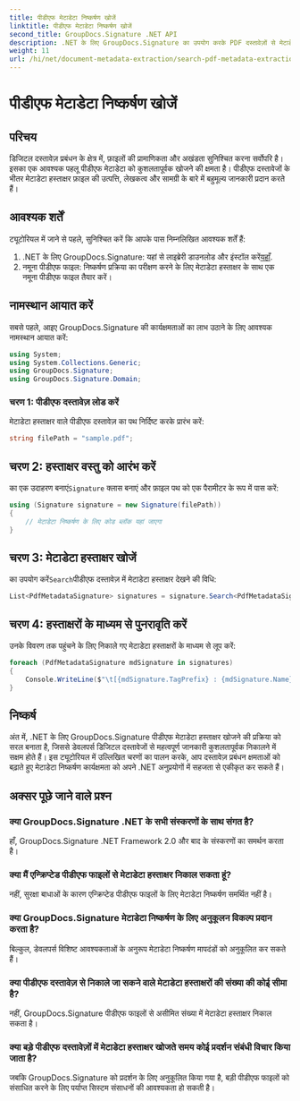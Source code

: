 ```yaml
---
title: पीडीएफ मेटाडेटा निष्कर्षण खोजें
linktitle: पीडीएफ मेटाडेटा निष्कर्षण खोजें
second_title: GroupDocs.Signature .NET API
description: .NET के लिए GroupDocs.Signature का उपयोग करके PDF दस्तावेज़ों से मेटाडेटा हस्ताक्षरों को खोजना और निकालना सीखें। अपनी दस्तावेज़ प्रबंधन क्षमताओं को बढ़ावा दें।
weight: 11
url: /hi/net/document-metadata-extraction/search-pdf-metadata-extraction/
---
```


# पीडीएफ मेटाडेटा निष्कर्षण खोजें

## परिचय
डिजिटल दस्तावेज़ प्रबंधन के क्षेत्र में, फ़ाइलों की प्रामाणिकता और अखंडता सुनिश्चित करना सर्वोपरि है। इसका एक आवश्यक पहलू पीडीएफ मेटाडेटा को कुशलतापूर्वक खोजने की क्षमता है। पीडीएफ दस्तावेजों के भीतर मेटाडेटा हस्ताक्षर फ़ाइल की उत्पत्ति, लेखकत्व और सामग्री के बारे में बहुमूल्य जानकारी प्रदान करते हैं।
## आवश्यक शर्तें
ट्यूटोरियल में जाने से पहले, सुनिश्चित करें कि आपके पास निम्नलिखित आवश्यक शर्तें हैं:
1.  .NET के लिए GroupDocs.Signature: यहां से लाइब्रेरी डाउनलोड और इंस्टॉल करें[यहाँ](https://releases.groupdocs.com/signature/net/).
2. नमूना पीडीएफ फाइल: निष्कर्षण प्रक्रिया का परीक्षण करने के लिए मेटाडेटा हस्ताक्षर के साथ एक नमूना पीडीएफ फाइल तैयार करें।

## नामस्थान आयात करें
सबसे पहले, आइए GroupDocs.Signature की कार्यक्षमताओं का लाभ उठाने के लिए आवश्यक नामस्थान आयात करें:
```csharp
using System;
using System.Collections.Generic;
using GroupDocs.Signature;
using GroupDocs.Signature.Domain;
```
### चरण 1: पीडीएफ दस्तावेज़ लोड करें
मेटाडेटा हस्ताक्षर वाले पीडीएफ दस्तावेज़ का पथ निर्दिष्ट करके प्रारंभ करें:
```csharp
string filePath = "sample.pdf";
```
## चरण 2: हस्ताक्षर वस्तु को आरंभ करें
 का एक उदाहरण बनाएं`Signature` क्लास बनाएं और फ़ाइल पथ को एक पैरामीटर के रूप में पास करें:
```csharp
using (Signature signature = new Signature(filePath))
{
    // मेटाडेटा निष्कर्षण के लिए कोड ब्लॉक यहां जाएगा
}
```
## चरण 3: मेटाडेटा हस्ताक्षर खोजें
 का उपयोग करें`Search`पीडीएफ दस्तावेज़ में मेटाडेटा हस्ताक्षर देखने की विधि:
```csharp
List<PdfMetadataSignature> signatures = signature.Search<PdfMetadataSignature>(SignatureType.Metadata);
```
## चरण 4: हस्ताक्षरों के माध्यम से पुनरावृति करें
उनके विवरण तक पहुंचने के लिए निकाले गए मेटाडेटा हस्ताक्षरों के माध्यम से लूप करें:
```csharp
foreach (PdfMetadataSignature mdSignature in signatures)
{
    Console.WriteLine($"\t[{mdSignature.TagPrefix} : {mdSignature.Name}] = {mdSignature.Value} ({mdSignature.Type})");
}
```

## निष्कर्ष
अंत में, .NET के लिए GroupDocs.Signature पीडीएफ मेटाडेटा हस्ताक्षर खोजने की प्रक्रिया को सरल बनाता है, जिससे डेवलपर्स डिजिटल दस्तावेजों से महत्वपूर्ण जानकारी कुशलतापूर्वक निकालने में सक्षम होते हैं। इस ट्यूटोरियल में उल्लिखित चरणों का पालन करके, आप दस्तावेज़ प्रबंधन क्षमताओं को बढ़ाते हुए मेटाडेटा निष्कर्षण कार्यक्षमता को अपने .NET अनुप्रयोगों में सहजता से एकीकृत कर सकते हैं।
## अक्सर पूछे जाने वाले प्रश्न
### क्या GroupDocs.Signature .NET के सभी संस्करणों के साथ संगत है?
हाँ, GroupDocs.Signature .NET Framework 2.0 और बाद के संस्करणों का समर्थन करता है।
### क्या मैं एन्क्रिप्टेड पीडीएफ फाइलों से मेटाडेटा हस्ताक्षर निकाल सकता हूं?
नहीं, सुरक्षा बाधाओं के कारण एन्क्रिप्टेड पीडीएफ फाइलों के लिए मेटाडेटा निष्कर्षण समर्थित नहीं है।
### क्या GroupDocs.Signature मेटाडेटा निष्कर्षण के लिए अनुकूलन विकल्प प्रदान करता है?
बिल्कुल, डेवलपर्स विशिष्ट आवश्यकताओं के अनुरूप मेटाडेटा निष्कर्षण मापदंडों को अनुकूलित कर सकते हैं।
### क्या पीडीएफ दस्तावेज़ से निकाले जा सकने वाले मेटाडेटा हस्ताक्षरों की संख्या की कोई सीमा है?
नहीं, GroupDocs.Signature पीडीएफ फाइलों से असीमित संख्या में मेटाडेटा हस्ताक्षर निकाल सकता है।
### क्या बड़े पीडीएफ दस्तावेज़ों में मेटाडेटा हस्ताक्षर खोजते समय कोई प्रदर्शन संबंधी विचार किया जाता है?
जबकि GroupDocs.Signature को प्रदर्शन के लिए अनुकूलित किया गया है, बड़ी पीडीएफ फाइलों को संसाधित करने के लिए पर्याप्त सिस्टम संसाधनों की आवश्यकता हो सकती है।